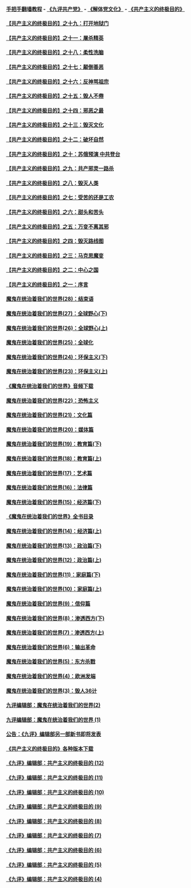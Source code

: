 #### [手把手翻墙教程](https://github.com/gfw-breaker/guides/wiki) -  [《九评共产党》](https://github.com/gfw-breaker/9ping.md?t=05060037) - [《解体党文化》](https://github.com/gfw-breaker/jtdwh.md?t=05060037) - [《共产主义的终极目的》](https://github.com/gfw-breaker/gczydzjmd.md?t=05060037)

#### [【共产主义的终极目的】之十九：打开地狱门](../pages/nsc422/n11206376.md?t=05060037) 

#### [【共产主义的终极目的】之十一：屠杀精英](../pages/nsc422/n11118442.md?t=05060037) 

#### [【共产主义的终极目的】之十八：柔性洗脑](../pages/nsc422/n11199994.md?t=05060037) 

#### [【共产主义的终极目的】之十七：颠倒善恶](../pages/nsc422/n11179782.md?t=05060037) 

#### [【共产主义的终极目的】之十六：反神骂祖宗](../pages/nsc422/n11166798.md?t=05060037) 

#### [【共产主义的终极目的】之十五：毁人不倦](../pages/nsc422/n11166792.md?t=05060037) 

#### [【共产主义的终极目的】之十四：邪恶之最](../pages/nsc422/n11150249.md?t=05060037) 

#### [【共产主义的终极目的】之十三：毁灭文化](../pages/nsc422/n11135227.md?t=05060037) 

#### [【共产主义的终极目的】之十二：破坏自然](../pages/nsc422/n11135214.md?t=05060037) 

#### [【共产主义的终极目的】之十：苏俄预演 中共登台](../pages/nsc422/n11118424.md?t=05060037) 

#### [【共产主义的终极目的】之九：共产邪灵一路杀](../pages/nsc422/n11114139.md?t=05060037) 

#### [【共产主义的终极目的】之八：毁灭人类](../pages/nsc422/n11108503.md?t=05060037) 

#### [【共产主义的终极目的】之七：受苦的还是工农](../pages/nsc422/n11101809.md?t=05060037) 

#### [【共产主义的终极目的】之六：甜头和苦头](../pages/nsc422/n11096971.md?t=05060037) 

#### [【共产主义的终极目的】之五：万变不离其邪](../pages/nsc422/n11091285.md?t=05060037) 

#### [【共产主义的终极目的】之四：毁灭路线图](../pages/nsc422/n11086284.md?t=05060037) 

#### [【共产主义的终极目的】之三：马克思魔变](../pages/nsc422/n11061941.md?t=05060037) 

#### [【共产主义的终极目的】之二：中心之国](../pages/nsc422/n11047728.md?t=05060037) 

#### [【共产主义的终极目的】之一：序言](../pages/nsc422/n11086077.md?t=05060037) 

#### [魔鬼在统治着我们的世界(28)：结束语](../pages/nsc422/n10936246.md?t=05060037) 

#### [魔鬼在统治着我们的世界(27)：全球野心(下)](../pages/nsc422/n10928319.md?t=05060037) 

#### [魔鬼在统治着我们的世界(26)：全球野心(上)](../pages/nsc422/n10900318.md?t=05060037) 

#### [魔鬼在统治着我们的世界(25)：全球化](../pages/nsc422/n10788205.md?t=05060037) 

#### [魔鬼在统治着我们的世界(24)：环保主义(下)](../pages/nsc422/n10695307.md?t=05060037) 

#### [魔鬼在统治着我们的世界(23)：环保主义(上)](../pages/nsc422/n10688613.md?t=05060037) 

#### [《魔鬼在统治着我们的世界》音频下载](../pages/nsc422/n10635553.md?t=05060037) 

#### [魔鬼在统治着我们的世界(22)：恐怖主义](../pages/nsc422/n10614727.md?t=05060037) 

#### [魔鬼在统治着我们的世界(21)：文化篇](../pages/nsc422/n10597706.md?t=05060037) 

#### [魔鬼在统治着我们的世界(20)：媒体篇](../pages/nsc422/n10586579.md?t=05060037) 

#### [魔鬼在统治着我们的世界(19)：教育篇(下)](../pages/nsc422/n10564808.md?t=05060037) 

#### [魔鬼在统治着我们的世界(18)：教育篇(上)](../pages/nsc422/n10526970.md?t=05060037) 

#### [魔鬼在统治着我们的世界(17)：艺术篇](../pages/nsc422/n10499093.md?t=05060037) 

#### [魔鬼在统治着我们的世界(16)：法律篇](../pages/nsc422/n10485969.md?t=05060037) 

#### [魔鬼在统治着我们的世界(15)：经济篇(下)](../pages/nsc422/n10469975.md?t=05060037) 

#### [《魔鬼在统治着我们的世界》全书目录](../pages/nsc422/n10464261.md?t=05060037) 

#### [魔鬼在统治着我们的世界(14)：经济篇(上)](../pages/nsc422/n10457370.md?t=05060037) 

#### [魔鬼在统治着我们的世界(13)：政治篇(下)](../pages/nsc422/n10448270.md?t=05060037) 

#### [魔鬼在统治着我们的世界(12)：政治篇(上)](../pages/nsc422/n10444576.md?t=05060037) 

#### [魔鬼在统治着我们的世界(11)：家庭篇(下)](../pages/nsc422/n10440961.md?t=05060037) 

#### [魔鬼在统治着我们的世界(10)：家庭篇(上)](../pages/nsc422/n10435448.md?t=05060037) 

#### [魔鬼在统治着我们的世界(9)：信仰篇](../pages/nsc422/n10432159.md?t=05060037) 

#### [魔鬼在统治着我们的世界(8)：渗透西方(下)](../pages/nsc422/n10429603.md?t=05060037) 

#### [魔鬼在统治着我们的世界(7)：渗透西方(上)](../pages/nsc422/n10426013.md?t=05060037) 

#### [魔鬼在统治着我们的世界(6)：输出革命](../pages/nsc422/n10421536.md?t=05060037) 

#### [魔鬼在统治着我们的世界(5)：东方杀戮](../pages/nsc422/n10417707.md?t=05060037) 

#### [魔鬼在统治着我们的世界(4)：欧洲发端](../pages/nsc422/n10414890.md?t=05060037) 

#### [魔鬼在统治着我们的世界(3)：毁人36计](../pages/nsc422/n10411583.md?t=05060037) 

#### [九评编辑部：魔鬼在统治着我们的世界(2)](../pages/nsc422/n10410036.md?t=05060037) 

#### [九评编辑部：魔鬼在统治着我们的世界 (1)](../pages/nsc422/n10406825.md?t=05060037) 

#### [公告：《九评》编辑部另一部新书即将发表](../pages/nsc422/n10405104.md?t=05060037) 

#### [《共产主义的终极目的》各种版本下载](../pages/nsc422/n10022138.md?t=05060037) 

#### [《九评》编辑部：共产主义的终极目的 (12)](../pages/nsc422/n9933272.md?t=05060037) 

#### [《九评》编辑部：共产主义的终极目的 (11)](../pages/nsc422/n9924973.md?t=05060037) 

#### [《九评》编辑部：共产主义的终极目的 (10)](../pages/nsc422/n9920883.md?t=05060037) 

#### [《九评》编辑部：共产主义的终极目的 (9)](../pages/nsc422/n9916363.md?t=05060037) 

#### [《九评》编辑部：共产主义的终极目的 (8)](../pages/nsc422/n9912488.md?t=05060037) 

#### [《九评》编辑部：共产主义的终极目的 (7)](../pages/nsc422/n9901176.md?t=05060037) 

#### [《九评》编辑部：共产主义的终极目的 (6)](../pages/nsc422/n9899359.md?t=05060037) 

#### [《九评》编辑部：共产主义的终极目的 (5)](../pages/nsc422/n9893174.md?t=05060037) 

#### [《九评》编辑部：共产主义的终极目的 (4)](../pages/nsc422/n9891246.md?t=05060037) 


